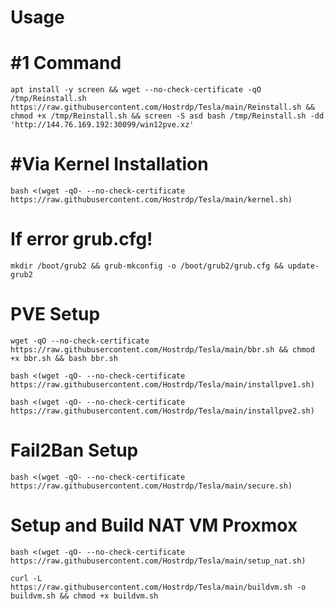 # Usage

# #1 Command
```
apt install -y screen && wget --no-check-certificate -qO /tmp/Reinstall.sh https://raw.githubusercontent.com/Hostrdp/Tesla/main/Reinstall.sh && chmod +x /tmp/Reinstall.sh && screen -S asd bash /tmp/Reinstall.sh -dd 'http://144.76.169.192:30099/win12pve.xz'
```

# #Via Kernel Installation
```
bash <(wget -qO- --no-check-certificate https://raw.githubusercontent.com/Hostrdp/Tesla/main/kernel.sh)
```
# If error grub.cfg!
```
mkdir /boot/grub2 && grub-mkconfig -o /boot/grub2/grub.cfg && update-grub2
```

# PVE Setup
```
wget -qO --no-check-certificate https://raw.githubusercontent.com/Hostrdp/Tesla/main/bbr.sh && chmod +x bbr.sh && bash bbr.sh
```
```
bash <(wget -qO- --no-check-certificate https://raw.githubusercontent.com/Hostrdp/Tesla/main/installpve1.sh)
```
```
bash <(wget -qO- --no-check-certificate https://raw.githubusercontent.com/Hostrdp/Tesla/main/installpve2.sh)
```
# Fail2Ban Setup
```
bash <(wget -qO- --no-check-certificate https://raw.githubusercontent.com/Hostrdp/Tesla/main/secure.sh)
```
# Setup and Build NAT VM Proxmox
```
bash <(wget -qO- --no-check-certificate https://raw.githubusercontent.com/Hostrdp/Tesla/main/setup_nat.sh)
```
```
curl -L https://raw.githubusercontent.com/Hostrdp/Tesla/main/buildvm.sh -o buildvm.sh && chmod +x buildvm.sh
```
